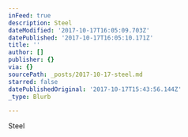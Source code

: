 ```yaml
---
inFeed: true
description: Steel
dateModified: '2017-10-17T16:05:09.703Z'
datePublished: '2017-10-17T16:05:10.171Z'
title: ''
author: []
publisher: {}
via: {}
sourcePath: _posts/2017-10-17-steel.md
starred: false
datePublishedOriginal: '2017-10-17T15:43:56.144Z'
_type: Blurb

---
```

Steel